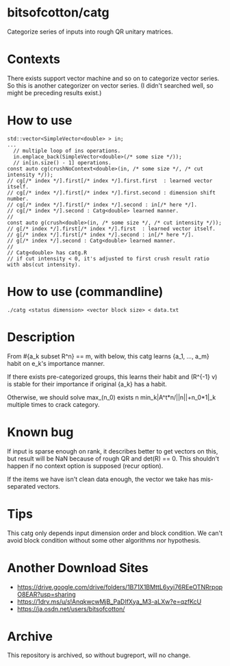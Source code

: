 # bitsofcotton/catg
Categorize series of inputs into rough QR unitary matrices.

# Contexts
There exists support vector machine and so on to categorize vector series.  
So this is another categorizer on vector series. (I didn't searched well, so might be preceding results exist.)

# How to use
    std::vector<SimpleVector<double> > in;
    ...
      // multiple loop of ins operations.
      in.emplace_back(SimpleVector<double>(/* some size */));
      // in[in.size() - 1] operations.
    const auto cg(crushNoContext<double>(in, /* some size */, /* cut intensity */));
    // cg[/* index */].first[/* index */].first.first  : learned vector itself.
    // cg[/* index */].first[/* index */].first.second : dimension shift number.
    // cg[/* index */].first[/* index */].second : in[/* here */].
    // cg[/* index */].second : Catg<double> learned manner.
    //
    const auto g(crush<double>(in, /* some size */, /* cut intensity */));
    // g[/* index */].first[/* index */].first  : learned vector itself.
    // g[/* index */].first[/* index */].second : in[/* here */].
    // g[/* index */].second : Catg<double> learned manner.
    //
    // Catg<double> has catg.R
    // if cut intensity < 0, it's adjusted to first crush result ratio with abs(cut intensity).

# How to use (commandline)
    ./catg <status dimension> <vector block size> < data.txt

# Description
From #{a_k subset R^n} == m, with below, this catg learns {a_1, ..., a_m} habit on e_k's importance manner.

If there exists pre-categorized groups, this learns their habit and (R^{-1} v) is stable for their importance
if original {a_k} has a habit.

Otherwise, we should solve max_(n_0) exists n min_k|A^t\*n/||n||+n_0\*1|\_k multiple times to crack category.

# Known bug
If input is sparse enough on rank, it describes better to get vectors on this, but result will be NaN because of rough QR and det(R) == 0.
This shouldn't happen if no context option is supposed (recur option).

If the items we have isn't clean data enough, the vector we take has mis-separated vectors.

# Tips
This catg only depends input dimension order and block condition. We can't avoid block condition without some other algorithms nor hypothesis.

# Another Download Sites
* https://drive.google.com/drive/folders/1B71X1BMttL6yyi76REeOTNRrpopO8EAR?usp=sharing
* https://1drv.ms/u/s!AnqkwcwMjB_PaDIfXya_M3-aLXw?e=qzfKcU
* https://ja.osdn.net/users/bitsofcotton/

# Archive
This repository is archived, so without bugreport, will no change.
